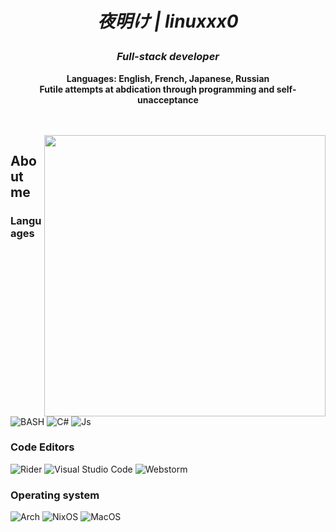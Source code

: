 <div align="center">

<h1 align="center">
  
 *夜明け | linuxxx0*

</h1> 

### *Full-stack developer*


**Languages: English, French, Japanese, Russian**<br>
**Futile attempts at abdication through programming and self-unacceptance**

<br>
<br>
</div>

<img align="right" src="https://external-content.duckduckgo.com/iu/?u=https%3A%2F%2Fart.pixilart.com%2F58d01e0a6303df2.png&f=1&nofb=1" width="450">

## About me

### Languages
![BASH](https://img.shields.io/badge/Bash%20-A8FEFF?style=for-the-badge&logo=gnu-bash&logoColor=000000)
![C#](https://img.shields.io/badge/CSharp%20-A8FEFF?style=for-the-badge&logo=csharp&logoColor=000000)
![Js](https://img.shields.io/badge/JavaScript%20-A8FEFF?style=for-the-badge&logo=javascript&logoColor=000000)

### Code Editors  
![Rider](https://img.shields.io/badge/%20Rider-A8FEFF?style=for-the-badge&logo=rider&logoColor=000000)
![Visual Studio Code](https://img.shields.io/badge/%20VSCode-A8FEFF?style=for-the-badge&logo=visual-studio-code&logoColor=000000)
![Webstorm](https://img.shields.io/badge/%20Webstorm-A8FEFF?style=for-the-badge&logo=webstorm&logoColor=000000)


### Operating system
![Arch](https://img.shields.io/badge/Arch%20-A8FEFF?style=for-the-badge&logo=arch-linux&logoColor=000000)
![NixOS](https://img.shields.io/badge/NixOS%20-A8FEFF?style=for-the-badge&logo=nixos&logoColor=000000)
![MacOS](https://img.shields.io/badge/MacOS%20-A8FEFF?style=for-the-badge&logo=macos&logoColor=000000)
